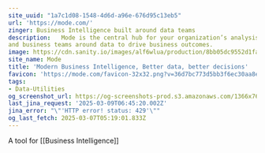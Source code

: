 ```yaml
---
site_uuid: "1a7c1d08-1548-4d6d-a96e-676d95c13eb5"
url: 'https://mode.com/'
zinger: Business Intelligence built around data teams
description:   Mode is the central hub for your organization’s analysis, uniting data teams
and business teams around data to drive business outcomes.
image: https://cdn.sanity.io/images/alf6wlua/production/8bb05dc9552d1fa2840b8177ae46f9e5615797e6-1200x630.png?w=1200&h=630&auto=format
site_name: Mode
title: 'Modern Business Intelligence, Better data, better decisions'
favicon: 'https://mode.com/favicon-32x32.png?v=36d7bc773d5bb3f6ec30aa8eb75f5f38'
tags:
- Data-Utilities
og_screenshot_url: https://og-screenshots-prod.s3.amazonaws.com/1366x768/80/false/5fce38c3e9db087cf73da85460346e3d488b5f13481e7651a86933323d8cedc9.jpeg
last_jina_request: '2025-03-09T06:45:20.002Z'
jina_error: "\"'HTTP error! status: 429'\""
og_last_fetch: 2025-03-07T05:19:01.833Z
---
```

A tool for [[Business Intelligence]]

